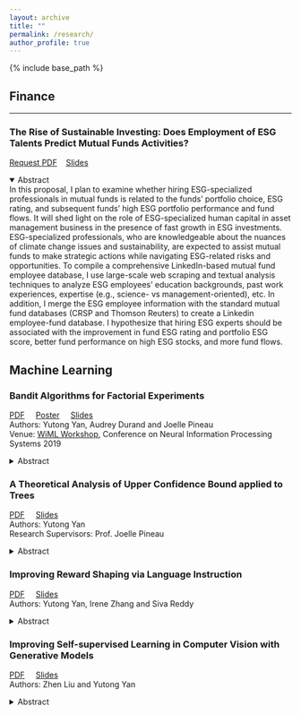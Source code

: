 ```yaml
---
layout: archive
title: ""
permalink: /research/
author_profile: true
---
```


{% include base_path %}

## Finance
<hr border-top="20px solid #bbb" border-radius="5px">

### The Rise of Sustainable Investing: Does Employment of ESG Talents Predict Mutual Funds Activities?
[Request PDF](https://forms.gle/Yxf5xChwoUpibvr4A)&nbsp;&nbsp;&nbsp; [Slides](https://yutongyan.xyz/files/research_proposal_slides.pdf)
   <details open>
    <summary>Abstract</summary>
In this proposal, I plan to examine whether hiring ESG-specialized professionals in mutual funds is related to the funds’ portfolio choice, ESG rating, and subsequent funds’ high ESG portfolio performance and fund flows. It will shed light on the role of ESG-specialized human capital in asset management business in the presence of fast growth in ESG investments. ESG-specialized professionals, who are knowledgeable about the nuances of climate change issues and sustainability, are expected to assist mutual funds to make strategic actions while navigating ESG-related risks and opportunities. To compile a comprehensive LinkedIn-based mutual fund employee database, I use large-scale web scraping and textual analysis techniques to analyze ESG employees’ education backgrounds, past work experiences, expertise (e.g., science- vs management-oriented), etc. In addition, I merge the ESG employee information with the standard mutual fund databases (CRSP and Thomson Reuters) to create a Linkedin employee-fund database. I hypothesize that hiring ESG experts should be associated with the improvement in fund ESG rating and portfolio ESG score, better fund performance on high ESG stocks, and more fund flows.
    </details>

<!--   <div style="background-color:#D3D3D3;padding:20px;"> -->
## Machine Learning

### Bandit Algorithms for Factorial Experiments
  [PDF](https://yutongyan.xyz/files/bandits_for_factorial_report.pdf) &nbsp;&nbsp;&nbsp; [Poster](https://yutongyan.xyz/files/bandits_for_factorial_poster.pdf) &nbsp;&nbsp;&nbsp;  [Slides](https://yutongyan.xyz/files/bandits_for_factorial_slides.pdf)  
  Authors: Yutong Yan, Audrey Durand and Joelle Pineau  
  Venue: [WiML Workshop](https://wimlworkshop.org/), Conference on Neural Information Processing Systems 2019
  <details>
    <summary>Abstract</summary>
<!--     <div class="language-plaintext highlighter-rouge"> -->
    A multi-armed bandit algorithm is developed for factorial experiments. Using tools from advanced probability theory, I first prove that UCT algorithm with Laplace bound has a lower computational complexity than the naïve UCT algorithm. I begin by analyzing UCB1 for non-stationary bandit problems, and then prove UCT algorithm with Laplace Bounds achieves a better lower bound. Also, I demonstrate that the probability of suboptimal choices will converge to zero with a convergence of failure probability. In settings of deep learning, experimental results are also consistent with the theoretical regret bound.
<!--     </div> -->
  </details>

### A Theoretical Analysis of Upper Confidence Bound applied to Trees
  [PDF](https://yutongyan.xyz/files/uct_proof.pdf) &nbsp;&nbsp;&nbsp; [Slides](https://yutongyan.xyz/files/uct_slides.pdf)  
  Authors: Yutong Yan  
  Research Supervisors: Prof. Joelle Pineau
  <details>
    <summary>Abstract</summary>
      Using Factorial experiments, I explore multi-armed bandit problems in which a player selects actions (here a sequence) episodically and observes the outcomes. I consider the Upper Confidence Bound applied to Trees (UCT), a popular algorithm for tree search, in order to identify the sequence of choices that maximizes some objective function. Using synthetic experiments, I demonstrate that applying tighter concentration bounds to Linear Bandits can significantly improve the performance of UCT for tree search. Next step is to investigate various factorial experimental design configurations. I also compare the performance of algorithms under three different formulations of the factorial experiment: 1) standard bandits; 2) linear bandits; and 3) bandits for tree search. I observe that capturing the underlying tree structure is essential for robustness, whether the outcome function is linear or not. Furthermore, I observe that the algorithms employed under the bandits formulation of tree search for factorial experimental designs appear more robust to the noise variance than other approaches.
  </details>
  
### Improving Reward Shaping via Language Instruction
  [PDF](https://yutongyan.xyz/files/rl_nlp_report.pdf) &nbsp;&nbsp;&nbsp; [Slides](https://yutongyan.xyz/files/rl_nlp_slides.pdf)  
  Authors: Yutong Yan, Irene Zhang and Siva Reddy  
  <details>
    <summary>Abstract</summary>
      Recent literature have started exploring problems in language-assisted reinforcement learning (RL). This is a setting where language itself is not necessary, but incorporating language can be advantageous for solving the task. In this work, We explore one specific case of language-assisted RL, where we address the challenges of solving tasks with sparse reward. We do so by using reward shaping through leveraging natural language instructions. Our project extends a recent work, in which a framework called LanguagE-Action Reward Network (LEARN) is proposed. LEARN maps free-form natural language instructions to intermediate rewards based on actions taken by the agent. The work has shown that language-based rewards can lead to performance advancement compared to learning without language through extensive experiments. However, one draw back of the method is that the reward shaping is only dependent on the actions for simplicity. In this work, we would like to extend the approach by learning a state representation using a VAE, and conduct reward shaping based on both actions and the state representation. Our empirical results show that the VAE is not able to learn representations that can significantly improve baselines, but other methods of representation learning for states should be investigated in future work.
  </details>


### Improving Self-supervised Learning in Computer Vision with Generative Models
  [PDF](https://yutongyan.xyz/files/cv_report.pdf) &nbsp;&nbsp;&nbsp; [Slides](https://yutongyan.xyz/files/cv_slides.pdf)  
  Authors: Zhen Liu and Yutong Yan
  <details>
    <summary>Abstract</summary>
      We investigate the possibility of leveraging generative models to improve the performance of self-supervised training. With the observation that convolutional structures in both encoders and decoders can capture priors in natural images, we speculate that a pretrained generative models on the same or a similar dataset can improve both the accuracy of self-supervisedly trained models and the convergence of self-supervised training. We experimented with two major approaches: 1) use images generated by pretrained generative models and 2) use feature maps from the discriminator/energy-based model of pretrained generative model. We empirically found that while it can be hard for image augmentations to work in general, BYOL can benefit from augmentations with either forms.
  </details>


<!--
{% for post in site.writing-sample reversed %}
  {% include archive-single.html %}
{% endfor %}
-->

